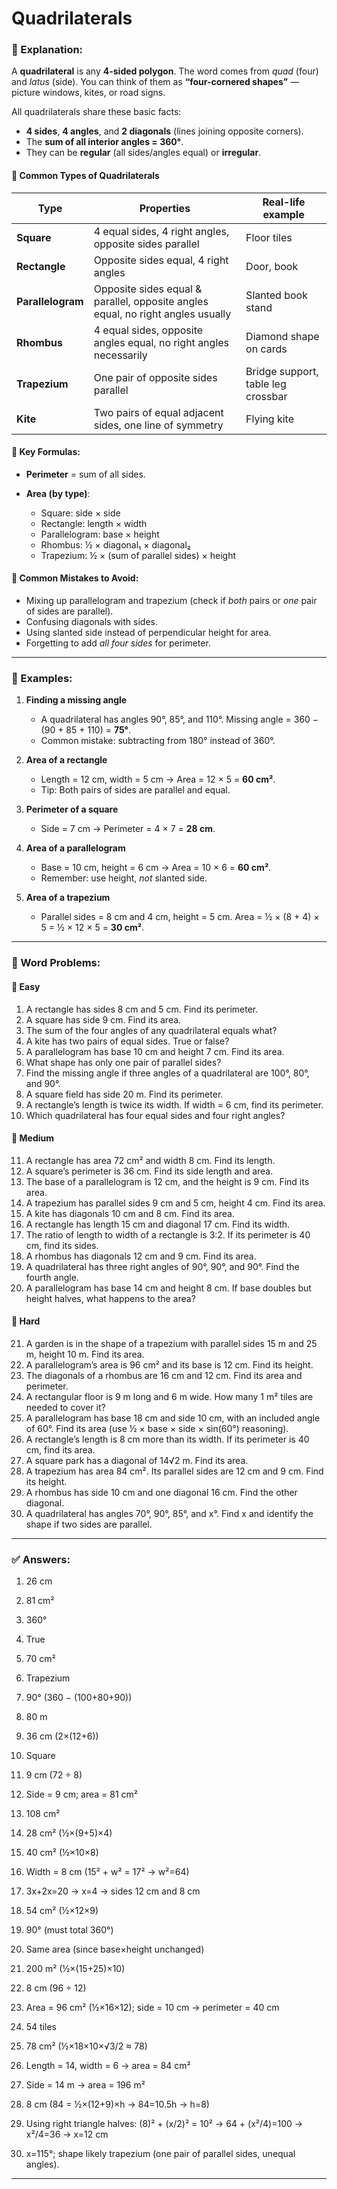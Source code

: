 # Quadrilaterals

### 📘 Explanation:

A **quadrilateral** is any **4-sided polygon**. The word comes from *quad* (four) and *latus* (side). You can think of them as **“four-cornered shapes”** — picture windows, kites, or road signs.

All quadrilaterals share these basic facts:

* **4 sides**, **4 angles**, and **2 diagonals** (lines joining opposite corners).
* The **sum of all interior angles = 360°**.
* They can be **regular** (all sides/angles equal) or **irregular**.

#### 🔹 Common Types of Quadrilaterals

| Type              | Properties                                                                      | Real-life example                  |
| ----------------- | ------------------------------------------------------------------------------- | ---------------------------------- |
| **Square**        | 4 equal sides, 4 right angles, opposite sides parallel                          | Floor tiles                        |
| **Rectangle**     | Opposite sides equal, 4 right angles                                            | Door, book                         |
| **Parallelogram** | Opposite sides equal & parallel, opposite angles equal, no right angles usually | Slanted book stand                 |
| **Rhombus**       | 4 equal sides, opposite angles equal, no right angles necessarily               | Diamond shape on cards             |
| **Trapezium**     | One pair of opposite sides parallel                                             | Bridge support, table leg crossbar |
| **Kite**          | Two pairs of equal adjacent sides, one line of symmetry                         | Flying kite                        |

#### 🔹 Key Formulas:

* **Perimeter** = sum of all sides.
* **Area (by type)**:

  * Square: side × side
  * Rectangle: length × width
  * Parallelogram: base × height
  * Rhombus: ½ × diagonal₁ × diagonal₂
  * Trapezium: ½ × (sum of parallel sides) × height

#### 🧭 Common Mistakes to Avoid:

* Mixing up parallelogram and trapezium (check if *both* pairs or *one* pair of sides are parallel).
* Confusing diagonals with sides.
* Using slanted side instead of perpendicular height for area.
* Forgetting to add *all four sides* for perimeter.

---

### 🧮 Examples:

1. **Finding a missing angle**

   * A quadrilateral has angles 90°, 85°, and 110°.
     Missing angle = 360 − (90 + 85 + 110) = **75°**.
   * Common mistake: subtracting from 180° instead of 360°.

2. **Area of a rectangle**

   * Length = 12 cm, width = 5 cm → Area = 12 × 5 = **60 cm²**.
   * Tip: Both pairs of sides are parallel and equal.

3. **Perimeter of a square**

   * Side = 7 cm → Perimeter = 4 × 7 = **28 cm**.

4. **Area of a parallelogram**

   * Base = 10 cm, height = 6 cm → Area = 10 × 6 = **60 cm²**.
   * Remember: use height, *not* slanted side.

5. **Area of a trapezium**

   * Parallel sides = 8 cm and 4 cm, height = 5 cm.
     Area = ½ × (8 + 4) × 5 = ½ × 12 × 5 = **30 cm²**.

---

### 🧩 Word Problems:

#### 🔹 Easy

1. A rectangle has sides 8 cm and 5 cm. Find its perimeter.
2. A square has side 9 cm. Find its area.
3. The sum of the four angles of any quadrilateral equals what?
4. A kite has two pairs of equal sides. True or false?
5. A parallelogram has base 10 cm and height 7 cm. Find its area.
6. What shape has only one pair of parallel sides?
7. Find the missing angle if three angles of a quadrilateral are 100°, 80°, and 90°.
8. A square field has side 20 m. Find its perimeter.
9. A rectangle’s length is twice its width. If width = 6 cm, find its perimeter.
10. Which quadrilateral has four equal sides and four right angles?

#### 🔸 Medium

11. A rectangle has area 72 cm² and width 8 cm. Find its length.
12. A square’s perimeter is 36 cm. Find its side length and area.
13. The base of a parallelogram is 12 cm, and the height is 9 cm. Find its area.
14. A trapezium has parallel sides 9 cm and 5 cm, height 4 cm. Find its area.
15. A kite has diagonals 10 cm and 8 cm. Find its area.
16. A rectangle has length 15 cm and diagonal 17 cm. Find its width.
17. The ratio of length to width of a rectangle is 3:2. If its perimeter is 40 cm, find its sides.
18. A rhombus has diagonals 12 cm and 9 cm. Find its area.
19. A quadrilateral has three right angles of 90°, 90°, and 90°. Find the fourth angle.
20. A parallelogram has base 14 cm and height 8 cm. If base doubles but height halves, what happens to the area?

#### 🔺 Hard

21. A garden is in the shape of a trapezium with parallel sides 15 m and 25 m, height 10 m. Find its area.
22. A parallelogram’s area is 96 cm² and its base is 12 cm. Find its height.
23. The diagonals of a rhombus are 16 cm and 12 cm. Find its area and perimeter.
24. A rectangular floor is 9 m long and 6 m wide. How many 1 m² tiles are needed to cover it?
25. A parallelogram has base 18 cm and side 10 cm, with an included angle of 60°. Find its area (use ½ × base × side × sin(60°) reasoning).
26. A rectangle’s length is 8 cm more than its width. If its perimeter is 40 cm, find its area.
27. A square park has a diagonal of 14√2 m. Find its area.
28. A trapezium has area 84 cm². Its parallel sides are 12 cm and 9 cm. Find its height.
29. A rhombus has side 10 cm and one diagonal 16 cm. Find the other diagonal.
30. A quadrilateral has angles 70°, 90°, 85°, and x°. Find x and identify the shape if two sides are parallel.

---

### ✅ Answers:

1. 26 cm

2. 81 cm²

3. 360°

4. True

5. 70 cm²

6. Trapezium

7. 90° (360 − (100+80+90))

8. 80 m

9. 36 cm (2×(12+6))

10. Square

11. 9 cm (72 ÷ 8)

12. Side = 9 cm; area = 81 cm²

13. 108 cm²

14. 28 cm² (½×(9+5)×4)

15. 40 cm² (½×10×8)

16. Width = 8 cm (15² + w² = 17² → w²=64)

17. 3x+2x=20 → x=4 → sides 12 cm and 8 cm

18. 54 cm² (½×12×9)

19. 90° (must total 360°)

20. Same area (since base×height unchanged)

21. 200 m² (½×(15+25)×10)

22. 8 cm (96 ÷ 12)

23. Area = 96 cm² (½×16×12); side = 10 cm → perimeter = 40 cm

24. 54 tiles

25. 78 cm² (½×18×10×√3/2 ≈ 78)

26. Length = 14, width = 6 → area = 84 cm²

27. Side = 14 m → area = 196 m²

28. 8 cm (84 = ½×(12+9)×h → 84=10.5h → h=8)

29. Using right triangle halves: (8)² + (x/2)² = 10² → 64 + (x²/4)=100 → x²/4=36 → x=12 cm

30. x=115°; shape likely trapezium (one pair of parallel sides, unequal angles).

---

